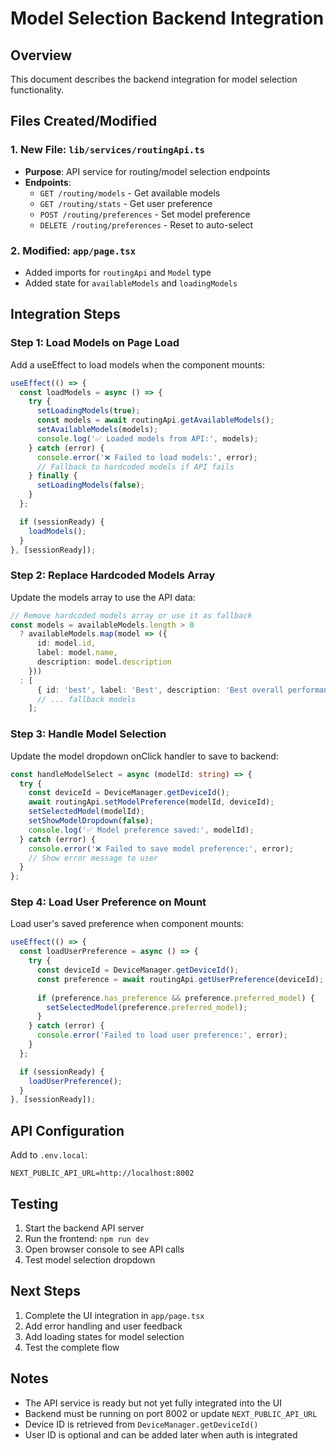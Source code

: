 # Model Selection Backend Integration

## Overview
This document describes the backend integration for model selection functionality.

## Files Created/Modified

### 1. New File: `lib/services/routingApi.ts`
- **Purpose**: API service for routing/model selection endpoints
- **Endpoints**:
  - `GET /routing/models` - Get available models
  - `GET /routing/stats` - Get user preference
  - `POST /routing/preferences` - Set model preference
  - `DELETE /routing/preferences` - Reset to auto-select

### 2. Modified: `app/page.tsx`
- Added imports for `routingApi` and `Model` type
- Added state for `availableModels` and `loadingModels`

## Integration Steps

### Step 1: Load Models on Page Load
Add a useEffect to load models when the component mounts:

```typescript
useEffect(() => {
  const loadModels = async () => {
    try {
      setLoadingModels(true);
      const models = await routingApi.getAvailableModels();
      setAvailableModels(models);
      console.log('✅ Loaded models from API:', models);
    } catch (error) {
      console.error('❌ Failed to load models:', error);
      // Fallback to hardcoded models if API fails
    } finally {
      setLoadingModels(false);
    }
  };

  if (sessionReady) {
    loadModels();
  }
}, [sessionReady]);
```

### Step 2: Replace Hardcoded Models Array
Update the models array to use the API data:

```typescript
// Remove hardcoded models array or use it as fallback
const models = availableModels.length > 0 
  ? availableModels.map(model => ({
      id: model.id,
      label: model.name,
      description: model.description
    }))
  : [
      { id: 'best', label: 'Best', description: 'Best overall performance' },
      // ... fallback models
    ];
```

### Step 3: Handle Model Selection
Update the model dropdown onClick handler to save to backend:

```typescript
const handleModelSelect = async (modelId: string) => {
  try {
    const deviceId = DeviceManager.getDeviceId();
    await routingApi.setModelPreference(modelId, deviceId);
    setSelectedModel(modelId);
    setShowModelDropdown(false);
    console.log('✅ Model preference saved:', modelId);
  } catch (error) {
    console.error('❌ Failed to save model preference:', error);
    // Show error message to user
  }
};
```

### Step 4: Load User Preference on Mount
Load user's saved preference when component mounts:

```typescript
useEffect(() => {
  const loadUserPreference = async () => {
    try {
      const deviceId = DeviceManager.getDeviceId();
      const preference = await routingApi.getUserPreference(deviceId);
      
      if (preference.has_preference && preference.preferred_model) {
        setSelectedModel(preference.preferred_model);
      }
    } catch (error) {
      console.error('Failed to load user preference:', error);
    }
  };

  if (sessionReady) {
    loadUserPreference();
  }
}, [sessionReady]);
```

## API Configuration

Add to `.env.local`:
```env
NEXT_PUBLIC_API_URL=http://localhost:8002
```

## Testing

1. Start the backend API server
2. Run the frontend: `npm run dev`
3. Open browser console to see API calls
4. Test model selection dropdown

## Next Steps

1. Complete the UI integration in `app/page.tsx`
2. Add error handling and user feedback
3. Add loading states for model selection
4. Test the complete flow

## Notes

- The API service is ready but not yet fully integrated into the UI
- Backend must be running on port 8002 or update `NEXT_PUBLIC_API_URL`
- Device ID is retrieved from `DeviceManager.getDeviceId()`
- User ID is optional and can be added later when auth is integrated
